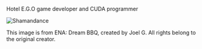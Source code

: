 Hotel E.G.O game developer and CUDA programmer

![Shamandance](https://github.com/user-attachments/assets/c253d0bf-7132-44c6-94d5-51c13559ad3a)

This image is from ENA: Dream BBQ, created by Joel G. All rights belong to the original creator.
